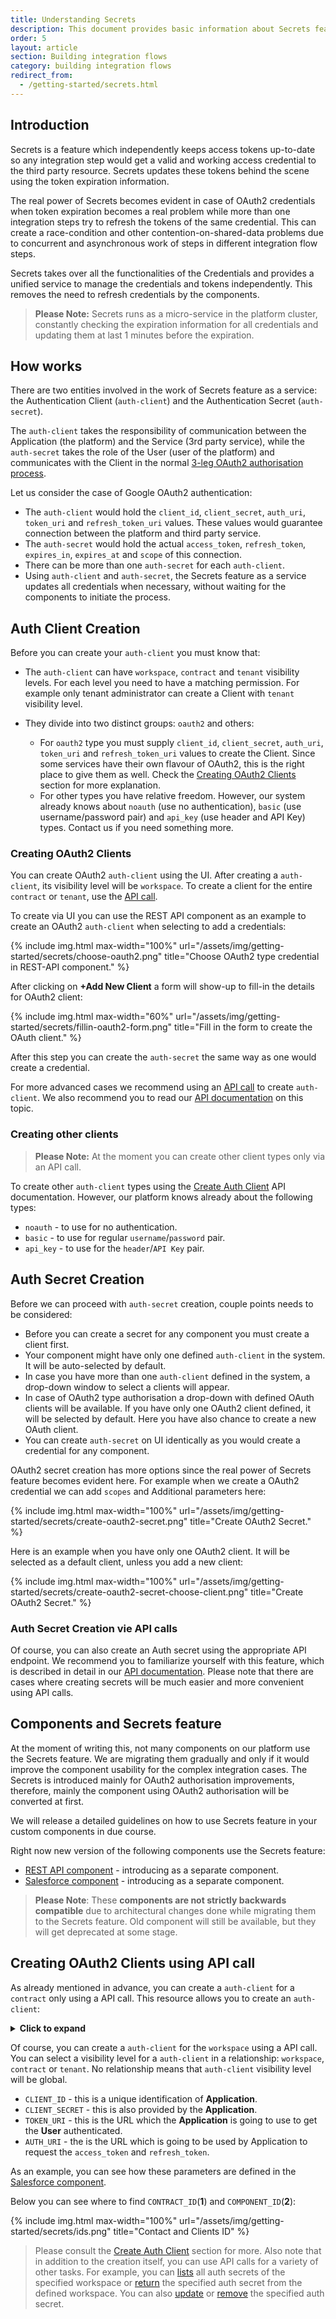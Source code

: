```yaml
---
title: Understanding Secrets
description: This document provides basic information about Secrets feature.
order: 5
layout: article
section: Building integration flows
category: building integration flows
redirect_from:
  - /getting-started/secrets.html
---
```


## Introduction

Secrets is a feature which independently keeps access tokens up-to-date so any
integration step would get a valid and working access credential to the third party
resource. Secrets updates these tokens behind the scene using the token expiration
information.

The real power of Secrets becomes evident in case of OAuth2 credentials when token
expiration becomes a real problem while more than one integration steps try to refresh the
tokens of the same credential. This can create a race-condition and other
contention-on-shared-data problems due to concurrent and asynchronous work of steps
in different integration flow steps.

Secrets takes over all the functionalities of the Credentials and provides a
unified service to manage the credentials and tokens independently. This removes
the need to refresh credentials by the components.

> **Please Note:** Secrets runs as a micro-service in the platform cluster, constantly
> checking the expiration information for all credentials and updating them at
> last 1 minutes before the expiration.

## How works

There are two entities involved in the work of Secrets feature as a service: the
Authentication Client (`auth-client`) and the Authentication Secret (`auth-secret`).

The `auth-client` takes the responsibility of communication between the Application (the platform)
and the Service (3rd party service), while the `auth-secret` takes the role of the User
(user of the platform) and communicates with the Client in the normal
[3-leg OAuth2 authorisation process](/developers/how-the-oauth2-process-works).

Let us consider the case of Google OAuth2 authentication:

*   The `auth-client` would hold the `client_id`, `client_secret`, `auth_uri`, `token_uri` and `refresh_token_uri` values. These values would guarantee connection between the platform and third party service.
*   The `auth-secret` would hold the actual `access_token`, `refresh_token`, `expires_in`, `expires_at` and `scope` of this connection.
*   There can be more than one `auth-secret` for each `auth-client`.
*   Using `auth-client` and `auth-secret`, the Secrets feature as a service updates all credentials when necessary, without waiting for the components to initiate the process.

## Auth Client Creation

Before you can create your `auth-client` you must know that:

*   The `auth-client` can have `workspace`, `contract` and `tenant` visibility levels. For each level you need to have a matching permission. For example only tenant administrator can create a Client with `tenant` visibility level.

*   They divide into two distinct groups: `oauth2` and others:
    *   For `oauth2` type you must supply `client_id`, `client_secret`, `auth_uri`, `token_uri` and `refresh_token_uri` values to create the Client. Since some services have their own flavour of OAuth2, this is the right place to give them as well. Check the [Creating OAuth2 Clients](#creating-oauth2-clients) section for more explanation.
    *   For other types you have relative freedom. However, our system already knows about `noauth` (use no authentication), `basic` (use username/password pair) and `api_key` (use header and API Key) types. Contact us if you need something more.

### Creating OAuth2 Clients

You can create OAuth2 `auth-client` using the UI. After creating a `auth-client`, its visibility level will be `workspace`. To create a client for the entire `contract` or `tenant`, use the [API call](#creating-oauth2-clients-using-api-call).

To create via UI you can use the REST API component as
an example to create an OAuth2 `auth-client` when selecting to add a credentials:

{% include img.html max-width="100%" url="/assets/img/getting-started/secrets/choose-oauth2.png" title="Choose OAuth2 type credential in REST-API component." %}

After clicking on **+Add New Client** a form will show-up to fill-in the details for
OAuth2 client:

{% include img.html max-width="60%" url="/assets/img/getting-started/secrets/fillin-oauth2-form.png" title="Fill in the form to create the OAuth client." %}

After this step you can create the `auth-secret` the same way as one would create
a credential.

For more advanced cases we recommend using an [API call](#creating-oauth2-clients-using-api-call) to create `auth-client`. We also recommend you to read our [API documentation]({{site.data.tenant.apiDocsUri}}/v2#/auth%20clients) on this topic.

### Creating other clients

> **Please Note:** At the moment you can create other client types only via an API call.

To create other `auth-client` types using the [Create Auth Client]({{site.data.tenant.apiDocsUri}}/v2#/auth%20clients/post_auth_clients) API documentation. However, our platform knows already about the following types:

*   `noauth` - to use for no authentication.
*   `basic` - to use for regular `username`/`password` pair.
*   `api_key` - to use for the `header`/`API Key` pair.

## Auth Secret Creation

Before we can proceed with `auth-secret` creation, couple points needs to be considered:

*   Before you can create a secret for any component you must create a client first.
*   Your component might have only one defined `auth-client` in the system. It will be auto-selected by default.
*   In case you have more than one `auth-client` defined in the system, a drop-down window to select a clients will appear.
*   In case of OAuth2 type authorisation a drop-down with defined OAuth clients will be available. If you have only one OAuth2 client defined, it will be selected by default. Here you have also chance to create a new OAuth client.
*   You can create `auth-secret` on UI identically as you would create a credential
for any component.


OAuth2 secret creation has more options since the real power of Secrets feature
becomes evident here. For example when we create a OAuth2 credential we can add
`scopes` and Additional parameters here:

{% include img.html max-width="100%" url="/assets/img/getting-started/secrets/create-oauth2-secret.png" title="Create OAuth2 Secret." %}

Here is an example when you have only one OAuth2 client. It will be selected as a default client,
unless you add a new client:

{% include img.html max-width="100%" url="/assets/img/getting-started/secrets/create-oauth2-secret-choose-client.png" title="Create OAuth2 Secret." %}

### Auth Secret Creation vie API calls

Of course, you can also create an Auth secret using the appropriate API endpoint. We recommend you to familiarize yourself with this feature, which is described in detail in our [API documentation]({{site.data.tenant.apiDocsUri}}/v2#/auth%20secrets). Please note that there are cases where creating secrets will be much easier and more convenient using API calls.

## Components and Secrets feature

At the moment of writing this, not many components on our platform use the Secrets feature.
We are migrating them gradually and only if it would improve the component usability for
the complex integration cases. The Secrets is introduced mainly for OAuth2 authorisation improvements,
therefore, mainly the component using OAuth2 authorisation will be converted at first.

We will release a detailed guidelines on how to use Secrets feature in your custom
components in due course.

Right now new version of the following components use the Secrets feature:

*   [REST API component](/components/rest-api) - introducing as a separate component.
*   [Salesforce component](/components/salesforce) - introducing as a separate component.

> **Please Note**: These **components are not strictly backwards compatible** due to architectural
> changes done while migrating them to the Secrets feature. Old component will still be available,
> but they will get deprecated at some stage.

## Creating OAuth2 Clients using API call

As already mentioned in advance, you can create a `auth-client` for a `contract` only using a API call. This resource allows you to create an `auth-client`:

<details close markdown="block"><summary><strong>Click to expand</strong></summary>

```json
{
"data":{
  "type":"auth-client",
  "attributes":{
     "type":"oauth2",
     "name":"Auth client",
     "credentials":{
        "client_id":"{CLIENT_ID}",
        "client_secret":"{CLIENT_SECRET}",
        "refresh_token_uri":"http://example.com",
        "token_expires_in":18000,
        "token_uri":"{TOKEN_URI}",
        "auth_uri":"{AUTH_URI}"
     }
  },
  "relationships":{
     "components":{
        "data":[
           {
              "id":"{COMPONENT_ID}",
              "type":"component"
           }
        ]
     },
     "contract":{
        "data":{
           "id":"{CONTRACT_ID}",
           "type":"contract"
        }
      }
    }
  }
}
```
</details>

Of course, you can create a `auth-client` for the `workspace` using a API call. You can select a visibility level for a `auth-client` in a relationship: `workspace`, `contract` or `tenant`. No relationship means that `auth-client` visibility level will be global.

* `CLIENT_ID` - this is a unique identification of **Application**.
* `CLIENT_SECRET` - this is also provided by the **Application**.
* `TOKEN_URI` - this is the URL which the **Application** is going to use to get the **User** authenticated.
* `AUTH_URI` - the is the URL which is going to be used by Application to request the `access_token` and `refresh_token`.

As an example, you can see how these parameters are defined in the [Salesforce component](/components/salesforce/creating-oauth-app-for-salesforce).

Below you can see where to find `CONTRACT_ID`(**1**) and `COMPONENT_ID`(**2**):

{% include img.html max-width="100%" url="/assets/img/getting-started/secrets/ids.png" title="Contact and Clients ID" %}

> Please consult the [Create Auth Client]({{site.data.tenant.apiDocsUri}}/v2#/auth%20clients/post_auth_clients)
section for more. Also note that in addition to the creation itself, you can use API calls for a variety of other tasks. For example, you can [lists]({{site.data.tenant.apiDocsUri}}/v2#/auth%20secrets/get_workspaces__workspace_id__secrets) all auth secrets of the specified workspace or [return]({{site.data.tenant.apiDocsUri}}/v2#/auth%20secrets/get_workspaces__workspace_id__secrets__secret_id_) the specified auth secret from the defined workspace. You can also [update]({{site.data.tenant.apiDocsUri}}/v2#/auth%20secrets/patch_workspaces__workspace_id__secrets__secret_id_) or [remove]({{site.data.tenant.apiDocsUri}}/v2#/auth%20secrets/delete_workspaces__workspace_id__secrets__secret_id_)
 the specified auth secret.
